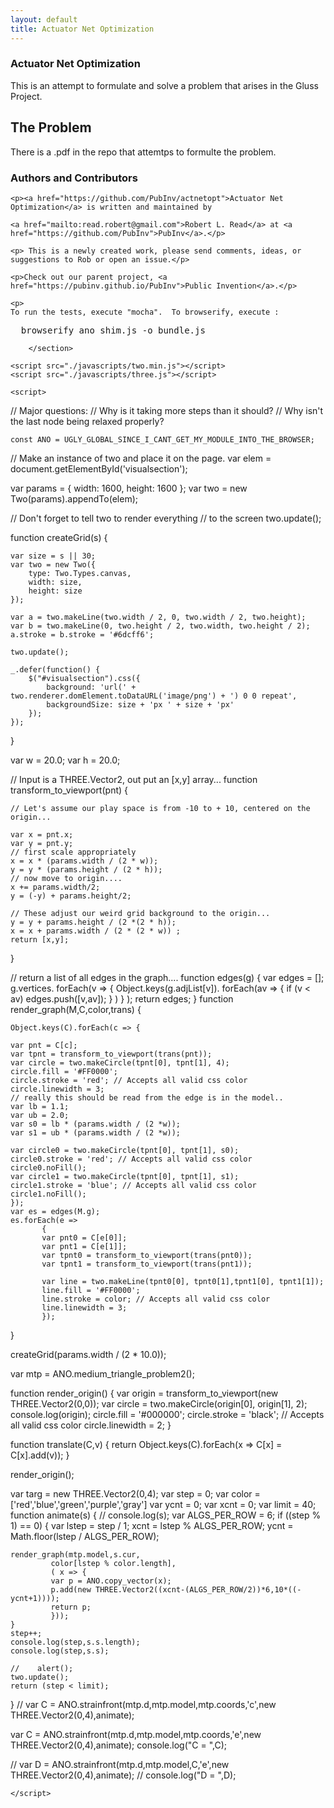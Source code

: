 ```yaml
---
layout: default
title: Actuator Net Optimization
---
```

    
    
     
<div id="content-wrapper">
      <div class="inner clearfix">
        <section id="main-content">
    <section id="visualsection" style="{border: red;}" class="xscrollable">
    </section>
    <section id="textsection" style="{border: red;}">
    <h1> Actuator Net Optimization </h1>
    This is an attempt to formulate and solve a problem that arises in the Gluss Project.
    <h2> The Problem </h2>
    There is a .pdf in the repo that attemtps to formulte the problem.

    
<h3>
<a id="authors-and-contributors" class="anchor" href="#authors-and-contributors" aria-hidden="true"><span aria-hidden="true" class="octicon octicon-link"></span></a>Authors and Contributors</h3>

    <p><a href="https://github.com/PubInv/actnetopt">Actuator Net Optimization</a> is written and maintained by

    <a href="mailto:read.robert@gmail.com">Robert L. Read</a> at <a href="https://github.com/PubInv">PubInv</a>.</p>

    <p> This is a newly created work, please send comments, ideas, or suggestions to Rob or open an issue.</p>

    <p>Check out our parent project, <a href="https://pubinv.github.io/PubInv">Public Invention</a>.</p>

    <p>
    To run the tests, execute "mocha".  To browserify, execute :
<pre>  browserify ano_shim.js -o bundle.js </pre>

        </section>

    <script src="./javascripts/two.min.js"></script>
    <script src="./javascripts/three.js"></script>    
<script src="./bundle.js"></script>    

    <script>

// Major questions:
// Why is it taking more steps than it should?
// Why isn't the last node being relaxed properly?


    const ANO = UGLY_GLOBAL_SINCE_I_CANT_GET_MY_MODULE_INTO_THE_BROWSER;

// Make an instance of two and place it on the page.
var elem = document.getElementById('visualsection');


var params = { width: 1600, height: 1600 };
var two = new Two(params).appendTo(elem);

// Don't forget to tell two to render everything
// to the screen
two.update();

function createGrid(s) {

    var size = s || 30;
    var two = new Two({
        type: Two.Types.canvas,
        width: size,
        height: size
    });

    var a = two.makeLine(two.width / 2, 0, two.width / 2, two.height);
    var b = two.makeLine(0, two.height / 2, two.width, two.height / 2);
    a.stroke = b.stroke = '#6dcff6';

    two.update();

    _.defer(function() {
        $("#visualsection").css({
            background: 'url(' + two.renderer.domElement.toDataURL('image/png') + ') 0 0 repeat',
            backgroundSize: size + 'px ' + size + 'px'
        });
    });

}

var w = 20.0;
var h = 20.0;

// Input is a THREE.Vector2, out put an [x,y] array...
function transform_to_viewport(pnt) {

    // Let's assume our play space is from -10 to + 10, centered on the origin...
 
    var x = pnt.x;
    var y = pnt.y;
    // first scale appropriately
    x = x * (params.width / (2 * w));
    y = y * (params.height / (2 * h));    
    // now move to origin....
    x += params.width/2;
    y = (-y) + params.height/2;

    // These adjust our weird grid background to the origin...
    y = y + params.height / (2 *(2 * h));
    x = x + params.width / (2 * (2 * w)) ;
    return [x,y];
}

// return a list of all edges in the graph....
function edges(g) {
    var edges = [];
    g.vertices.
	forEach(v =>
		{
		    Object.keys(g.adjList[v]).
			forEach(av =>
				{ if (v < av) edges.push([v,av]); 
			       }
			       )
		}
	       );
    return edges;
}
function render_graph(M,C,color,trans) {

    Object.keys(C).forEach(c => {

	var pnt = C[c];
	var tpnt = transform_to_viewport(trans(pnt));
	var circle = two.makeCircle(tpnt[0], tpnt[1], 4);
	circle.fill = '#FF0000';
	circle.stroke = 'red'; // Accepts all valid css color
	circle.linewidth = 3;
	// really this should be read from the edge is in the model..
	var lb = 1.1;
	var ub = 2.0;
	var s0 = lb * (params.width / (2 *w));
	var s1 = ub * (params.width / (2 *w));

	var circle0 = two.makeCircle(tpnt[0], tpnt[1], s0);
	circle0.stroke = 'red'; // Accepts all valid css color
	circle0.noFill();
	var circle1 = two.makeCircle(tpnt[0], tpnt[1], s1);
	circle1.stroke = 'blue'; // Accepts all valid css color
	circle1.noFill();	
    });
    var es = edges(M.g);
    es.forEach(e =>
	       {
		   var pnt0 = C[e[0]];
		   var pnt1 = C[e[1]];
		   var tpnt0 = transform_to_viewport(trans(pnt0));
		   var tpnt1 = transform_to_viewport(trans(pnt1));
		   
		   var line = two.makeLine(tpnt0[0], tpnt0[1],tpnt1[0], tpnt1[1]);
		   line.fill = '#FF0000';
		   line.stroke = color; // Accepts all valid css color
		   line.linewidth = 3;
	       });
}

createGrid(params.width / (2 * 10.0));

var mtp = ANO.medium_triangle_problem2();

function render_origin() {
var origin = transform_to_viewport(new THREE.Vector2(0,0));
var circle = two.makeCircle(origin[0], origin[1], 2);
console.log(origin);
circle.fill = '#000000';
circle.stroke = 'black'; // Accepts all valid css color
circle.linewidth = 2;
}

function translate(C,v) {
    return Object.keys(C).forEach(x => C[x] = C[x].add(v));
}


render_origin();



var targ = new THREE.Vector2(0,4);
var step = 0;
var color = ['red','blue','green','purple','gray']
var ycnt = 0;
var xcnt = 0;
var limit = 40;
function animate(s) {
    //    console.log(s);
    var ALGS_PER_ROW = 6;
    if ((step % 1) == 0) {
	var lstep = step / 1;
    xcnt = lstep  % ALGS_PER_ROW;
    ycnt = Math.floor(lstep / ALGS_PER_ROW);

	render_graph(mtp.model,s.cur,
		     color[lstep % color.length],
		     ( x => {
			 var p = ANO.copy_vector(x);
			 p.add(new THREE.Vector2((xcnt-(ALGS_PER_ROW/2))*6,10*((-ycnt+1))));
			 return p;
		     }));
    }
	step++;
    console.log(step,s.s.length);
    console.log(step,s.s);    

    //    alert();
    two.update();
    return (step < limit);
}
// var C = ANO.strainfront(mtp.d,mtp.model,mtp.coords,'c',new THREE.Vector2(0,4),animate);

var C = ANO.strainfront(mtp.d,mtp.model,mtp.coords,'e',new THREE.Vector2(0,4),animate);
console.log("C = ",C);

// var D = ANO.strainfront(mtp.d,mtp.model,C,'e',new THREE.Vector2(0,4),animate);
// console.log("D = ",D);

    </script>

  

